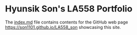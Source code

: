 # Hyunsik Son's LA558 Portfolio

The [index.md](index.md) file contains contents for the GitHub web page  <a href="https://son1101.github.io/LA558_Son/" target="_blank">https://son1101.github.io/LA558_son</a> showcasing this site.
